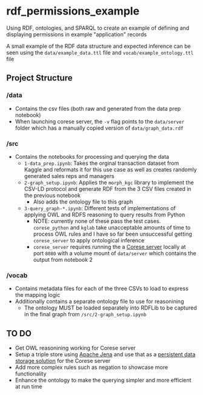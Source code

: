 # rdf_permissions_example
Using RDF, ontologies, and SPARQL to create an example of defining and displaying permissions in example "application" records

A small example of the RDF data structure and expected inference can be seen using the `data/example_data.ttl` file and `vocab/example_ontology.ttl` file

## Project Structure
### /data
- Contains the csv files (both raw and generated from the data prep notebook)
- When launching corese server, the `-v` flag points to the `data/server` folder which has a manually copied version of `data/graph_data.rdf`
### /src
- Contains the notebooks for processing and querying the data
    - `1-data_prep.ipynb`: Takes the orginal transaction dataset from Kaggle and reformats it for this use case as well as creates randomly generated sales reps and managers
    - `2-graph_setup.ipynb`: Applies the `morph_kgc` library to implement the CSV-LD protocol and generate RDF from the 3 CSV files created in the previous notebook
        - Also adds the ontology file to this graph
    - `3-query_graph-*.ipynb`: Different tests of implementations of applying OWL and RDFS reasoning to query results from Python
        - NOTE: currently none of these pass the test cases. `corese_python` and `kglab` take unacceptable amounts of time to process OWL rules and I have so far been unsuccessful getting `corese_server` to apply ontological inference
        - `corese_server` requires running the a [Corese server](https://hub.docker.com/r/wimmics/corese) locally at port `8080` with a volume mount of `data/server` which contains the output from notebook 2
### /vocab
- Contains metadata files for each of the three CSVs to load to express the mapping logic
- Additionally contains a separate ontology file to use for reasonining
    - The ontology MUST be loaded separately into RDFLib to be captured in the final graph from `/src/2-graph_setup.ipynb`

## TO DO
- Get OWL reasonining working for Corese server
- Setup a triple store using [Apache Jena](https://jena.apache.org/documentation/tdb/index.html) and use that as a [persistent data storage solution](https://github.com/Wimmics/corese/blob/master/docs/storage/Configuring%20and%20Connecting%20to%20Different%20Storage%20Systems%20in%20Corese.md) for the Corese server
- Add more complex rules such as negation to showcase more functionality
- Enhance the ontology to make the querying simpler and more efficient at run time
